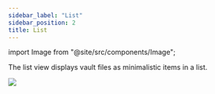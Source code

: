 ```yaml
---
sidebar_label: "List"
sidebar_position: 2
title: List
---
```


import Image from "@site/src/components/Image";

The list view displays vault files as minimalistic items in a list.

<Image src="views/img/list-view.png"/>
